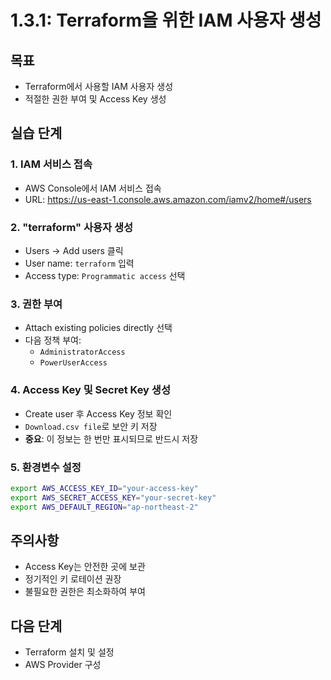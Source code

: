 # 1.3.1: Terraform을 위한 IAM 사용자 생성

## 목표
* Terraform에서 사용할 IAM 사용자 생성
* 적절한 권한 부여 및 Access Key 생성

## 실습 단계

### 1. IAM 서비스 접속
* AWS Console에서 IAM 서비스 접속
* URL: https://us-east-1.console.aws.amazon.com/iamv2/home#/users

### 2. "terraform" 사용자 생성
* Users → Add users 클릭
* User name: `terraform` 입력
* Access type: `Programmatic access` 선택

### 3. 권한 부여
* Attach existing policies directly 선택
* 다음 정책 부여:
  - `AdministratorAccess`
  - `PowerUserAccess`

### 4. Access Key 및 Secret Key 생성
* Create user 후 Access Key 정보 확인
* `Download.csv file`로 보안 키 저장
* **중요**: 이 정보는 한 번만 표시되므로 반드시 저장

### 5. 환경변수 설정
```bash
export AWS_ACCESS_KEY_ID="your-access-key"
export AWS_SECRET_ACCESS_KEY="your-secret-key"
export AWS_DEFAULT_REGION="ap-northeast-2"
```

## 주의사항
* Access Key는 안전한 곳에 보관
* 정기적인 키 로테이션 권장
* 불필요한 권한은 최소화하여 부여

## 다음 단계
* Terraform 설치 및 설정
* AWS Provider 구성
